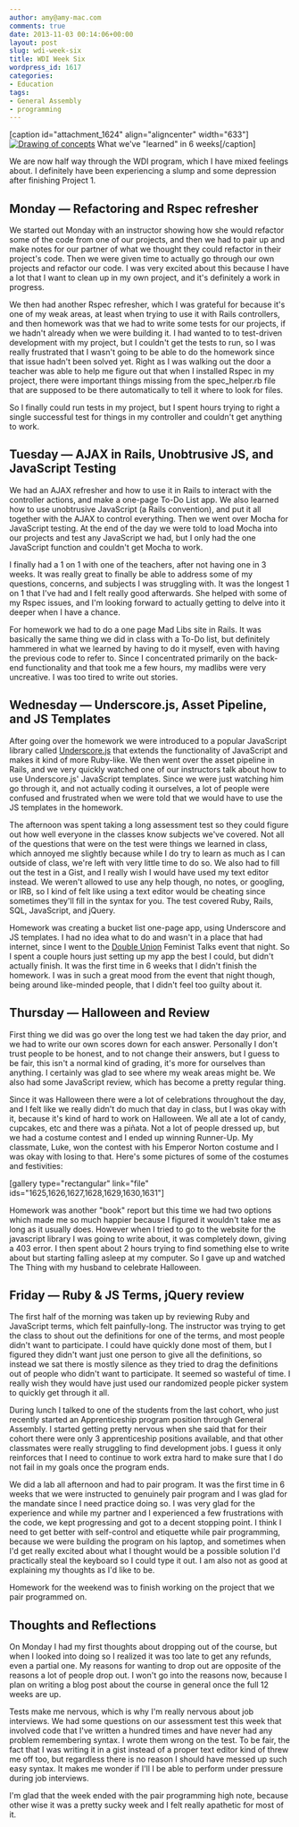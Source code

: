 ```yaml
---
author: amy@amy-mac.com
comments: true
date: 2013-11-03 00:14:06+00:00
layout: post
slug: wdi-week-six
title: WDI Week Six
wordpress_id: 1617
categories:
- Education
tags:
- General Assembly
- programming
---
```


[caption id="attachment_1624" align="aligncenter" width="633"][![Drawing of concepts](http://amy-mac.com/blog/wp-content/uploads/2013/11/IMG_4801-1024x768.jpg)](http://amy-mac.com/blog/wp-content/uploads/2013/11/IMG_4801.jpg) What we've "learned" in 6 weeks[/caption]

We are now half way through the WDI program, which I have mixed feelings about. I definitely have been experiencing a slump and some depression after finishing Project 1.


## Monday — Refactoring and Rspec refresher


We started out Monday with an instructor showing how she would refactor some of the code from one of our projects, and then we had to pair up and make notes for our partner of what we thought they could refactor in their project's code. Then we were given time to actually go through our own projects and refactor our code. I was very excited about this because I have a lot that I want to clean up in my own project, and it's definitely a work in progress.

We then had another Rspec refresher, which I was grateful for because it's one of my weak areas, at least when trying to use it with Rails controllers, and then homework was that we had to write some tests for our projects, if we hadn't already when we were building it. I had wanted to to test-driven development with my project, but I couldn't get the tests to run, so I was really frustrated that I wasn't going to be able to do the homework since that issue hadn't been solved yet. Right as I was walking out the door a teacher was able to help me figure out that when I installed Rspec in my project, there were important things missing from the spec_helper.rb file that are supposed to be there automatically to tell it where to look for files.

So I finally could run tests in my project, but I spent hours trying to right a single successful test for things in my controller and couldn't get anything to work.


## Tuesday — AJAX in Rails, Unobtrusive JS, and JavaScript Testing


We had an AJAX refresher and how to use it in Rails to interact with the controller actions, and make a one-page To-Do List app. We also learned how to use unobtrusive JavaScript (a Rails convention), and put it all together with the AJAX to control everything. Then we went over Mocha for JavaScript testing. At the end of the day we were told to load Mocha into our projects and test any JavaScript we had, but I only had the one JavaScript function and couldn't get Mocha to work.

I finally had a 1 on 1 with one of the teachers, after not having one in 3 weeks. It was really great to finally be able to address some of my questions, concerns, and subjects I was struggling with. It was the longest 1 on 1 that I've had and I felt really good afterwards. She helped with some of my Rspec issues, and I'm looking forward to actually getting to delve into it deeper when I have a chance.

For homework we had to do a one page Mad Libs site in Rails. It was basically the same thing we did in class with a To-Do list, but definitely hammered in what we learned by having to do it myself, even with having the previous code to refer to. Since I concentrated primarily on the back-end functionality and that took me a few hours, my madlibs were very uncreative. I was too tired to write out stories.


## Wednesday — Underscore.js, Asset Pipeline, and JS Templates


After going over the homework we were introduced to a popular JavaScript library called [Underscore.js](http://underscorejs.org/) that extends the functionality of JavaScript and makes it kind of more Ruby-like. We then went over the asset pipeline in Rails, and we very quickly watched one of our instructors talk about how to use Underscore.js' JavaScript templates. Since we were just watching him go through it, and not actually coding it ourselves, a lot of people were confused and frustrated when we were told that we would have to use the JS templates in the homework.

The afternoon was spent taking a long assessment test so they could figure out how well everyone in the classes know subjects we've covered. Not all of the questions that were on the test were things we learned in class, which annoyed me slightly because while I do try to learn as much as I can outside of class, we're left with very little time to do so. We also had to fill out the test in a Gist, and I really wish I would have used my text editor instead. We weren't allowed to use any help though, no notes, or googling, or IRB, so I kind of felt like using a text editor would be cheating since sometimes they'll fill in the syntax for you. The test covered Ruby, Rails, SQL, JavaScript, and jQuery.

Homework was creating a bucket list one-page app, using Underscore and JS templates. I had no idea what to do and wasn't in a place that had internet, since I went to the [Double Union](http://www.doubleunion.org/) Feminist Talks event that night. So I spent a couple hours just setting up my app the best I could, but didn't actually finish. It was the first time in 6 weeks that I didn't finish the homework. I was in such a great mood from the event that night though, being around like-minded people, that I didn't feel too guilty about it.


## Thursday — Halloween and Review


First thing we did was go over the long test we had taken the day prior, and we had to write our own scores down for each answer. Personally I don't trust people to be honest, and to not change their answers, but I guess to be fair, this isn't a normal kind of grading, it's more for ourselves than anything. I certainly was glad to see where my weak areas might be. We also had some JavaScript review, which has become a pretty regular thing.

Since it was Halloween there were a lot of celebrations throughout the day, and I felt like we really didn't do much that day in class, but I was okay with it, because it's kind of hard to work on Halloween. We all ate a lot of candy, cupcakes, etc and there was a piñata. Not a lot of people dressed up, but we had a costume contest and I ended up winning Runner-Up. My classmate, Luke, won the contest with his Emperor Norton costume and I was okay with losing to that. Here's some pictures of some of the costumes and festivities:

[gallery type="rectangular" link="file" ids="1625,1626,1627,1628,1629,1630,1631"]

Homework was another "book" report but this time we had two options which made me so much happier because I figured it wouldn't take me as long as it usually does. However when I tried to go to the website for the javascript library I was going to write about, it was completely down, giving a 403 error. I then spent about 2 hours trying to find something else to write about but starting falling asleep at my computer. So I gave up and watched The Thing with my husband to celebrate Halloween.


## Friday — Ruby & JS Terms, jQuery review


The first half of the morning was taken up by reviewing Ruby and JavaScript terms, which felt painfully-long. The instructor was trying to get the class to shout out the definitions for one of the terms, and most people didn't want to participate. I could have quickly done most of them, but I figured they didn't want just one person to give all the definitions, so instead we sat there is mostly silence as they tried to drag the definitions out of people who didn't want to participate. It seemed so wasteful of time. I really wish they would have just used our randomized people picker system to quickly get through it all.

During lunch I talked to one of the students from the last cohort, who just recently started an Apprenticeship program position through General Assembly. I started getting pretty nervous when she said that for their cohort there were only 3 apprenticeship positions available, and that other classmates were really struggling to find development jobs. I guess it only reinforces that I need to continue to work extra hard to make sure that I do not fail in my goals once the program ends.

We did a lab all afternoon and had to pair program. It was the first time in 6 weeks that we were instructed to genuinely pair program and I was glad for the mandate since I need practice doing so. I was very glad for the experience and while my partner and I experienced a few frustrations with the code, we kept progressing and got to a decent stopping point. I think I need to get better with self-control and etiquette while pair programming, because we were building the program on his laptop, and sometimes when I'd get really excited about what I thought would be a possible solution I'd practically steal the keyboard so I could type it out. I am also not as good at explaining my thoughts as I'd like to be.

Homework for the weekend was to finish working on the project that we pair programmed on.


## Thoughts and Reflections


On Monday I had my first thoughts about dropping out of the course, but when I looked into doing so I realized it was too late to get any refunds, even a partial one. My reasons for wanting to drop out are opposite of the reasons a lot of people drop out. I won't go into the reasons now, because I plan on writing a blog post about the course in general once the full 12 weeks are up.

Tests make me nervous, which is why I'm really nervous about job interviews. We had some questions on our assessment test this week that involved code that I've written a hundred times and have never had any problem remembering syntax. I wrote them wrong on the test. To be fair, the fact that I was writing it in a gist instead of a proper text editor kind of threw me off too, but regardless there is no reason I should have messed up such easy syntax. It makes me wonder if I'll I be able to perform under pressure during job interviews.

I'm glad that the week ended with the pair programming high note, because other wise it was a pretty sucky week and I felt really apathetic for most of it.
